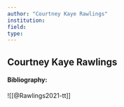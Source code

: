 ```yaml
---
author: "Courtney Kaye Rawlings"
institution:
field:
type:
---
```


## Courtney Kaye Rawlings
#### Bibliography:

![[@Rawlings2021-tt]]